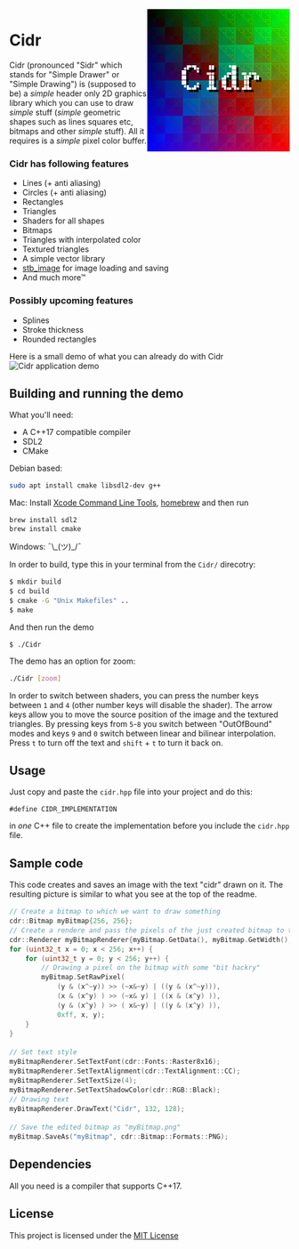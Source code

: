 
<img align="right" src="cidr.png" alt="cidr logo">

# Cidr
Cidr (pronounced "Sidr" which stands for "Simple Drawer" or "Simple Drawing") is (supposed to be) a *simple* header only 2D graphics library which you can use to  draw *simple* stuff (*simple* geometric shapes such as lines squares etc, bitmaps and other *simple* stuff). All it requires is a *simple* pixel color buffer. 

### Cidr has following features
 * Lines (+ anti aliasing)
 * Circles (+ anti aliasing)
 * Rectangles 
 * Triangles 
 * Shaders for all shapes 
 * Bitmaps
 * Triangles with interpolated color 
 * Textured triangles
 * A simple vector library
 * [stb_image](https://github.com/nothings/stb) for image loading and saving
 * And much more™ 

### Possibly upcoming features
 * Splines
 * Stroke thickness 
 * Rounded rectangles

Here is a small demo of what you can already do with Cidr
![Cidr application demo](https://i.imgur.com/WWpHuP9.png)

## Building and running the demo
What you'll need:
* A C++17 compatible compiler
* SDL2
* CMake

Debian based: 
```bash
sudo apt install cmake libsdl2-dev g++
```
Mac: Install [Xcode Command Line Tools](https://osxdaily.com/2014/02/12/install-command-line-tools-mac-os-x/), [homebrew](https://brew.sh/) and then run
```
brew install sdl2
brew install cmake
```
Windows: ¯\\\_(ツ)_/¯

In order to build, type this in your terminal from the `Cidr/` direcotry:
```bash
$ mkdir build
$ cd build
$ cmake -G "Unix Makefiles" ..
$ make
```
And then run the demo
```
$ ./Cidr
```
The demo has an option for zoom:
```bash
./Cidr [zoom]
```
In order to switch between shaders, you can press the number keys between `1` and `4` (other number keys will disable the shader).
The arrow keys allow you to move the source position of the image and the textured triangles. 
By pressing keys from `5`-`8` you switch between "OutOfBound" modes and keys `9` and `0` switch between linear and bilinear interpolation.
Press `t` to turn off the text and `shift` + `t` to turn it back on.

## Usage
Just copy and paste the `cidr.hpp` file into your project and do this:
	
	#define CIDR_IMPLEMENTATION
	
in *one* C++ file to create the implementation before you include the `cidr.hpp` file. 

## Sample code
This code creates and saves an image with the text "cidr" drawn on it. The resulting picture is similar to what you see at the top of the readme.
```cpp
// Create a bitmap to which we want to draw something
cdr::Bitmap myBitmap{256, 256};
// Create a rendere and pass the pixels of the just created bitmap to the renderer
cdr::Renderer myBitmapRenderer{myBitmap.GetData(), myBitmap.GetWidth(), myBitmap.GetHeight()};
for (uint32_t x = 0; x < 256; x++) {
    for (uint32_t y = 0; y < 256; y++) {
		// Drawing a pixel on the bitmap with some "bit hackry"
        myBitmap.SetRawPixel(
            (y & (x^~y)) >> (~x&~y) | ((y & (x^~y))),
            (x & (x^y) ) >> (~x& y) | ((x & (x^y) )),
            (y & (x^y) ) >> ( x&~y) | ((y & (x^y) )),
            0xff, x, y);
    }
}

// Set text style
myBitmapRenderer.SetTextFont(cdr::Fonts::Raster8x16);
myBitmapRenderer.SetTextAlignment(cdr::TextAlignment::CC);
myBitmapRenderer.SetTextSize(4);
myBitmapRenderer.SetTextShadowColor(cdr::RGB::Black);
// Drawing text
myBitmapRenderer.DrawText("Cidr", 132, 128);

// Save the edited bitmap as "myBitmap.png"
myBitmap.SaveAs("myBitmap", cdr::Bitmap::Formats::PNG);
```
## Dependencies
All you need is a compiler that supports C++17.

## License 
This project is licensed under the [MIT License](https://www.tldrlegal.com/l/mit/)
